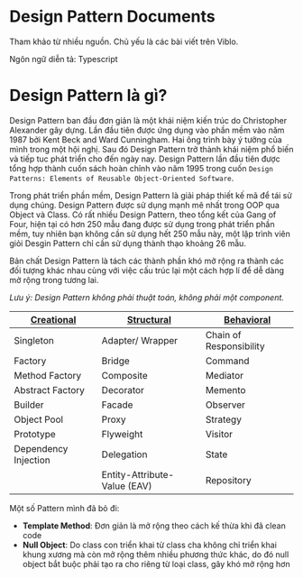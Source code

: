 # Design Pattern Documents
Tham khảo từ nhiều nguồn. Chủ yếu là các bài viết trên Viblo.

Ngôn ngữ diễn tả: Typescript

# Design Pattern là gì?
Design Pattern ban đầu đơn giản là một khái niệm kiến trúc do Christopher Alexander gây dựng. Lần đầu tiên được ứng dụng vào phần mềm vào năm 1987 bởi Kent Beck and Ward Cunningham. Hai ông trình bày ý tưởng của mình trong một hội nghị. Sau đó Design Pattern trở thành khái niệm phổ biến và tiếp tuc phát triển cho đến ngày nay. Design Pattern lần đầu tiên được tổng hợp thành cuốn sách hoàn chỉnh vào năm 1995 trong cuốn `Design Patterns: Elements of Reusable Object-Oriented Software`.

Trong phát triển phần mềm, Design Pattern là giải pháp thiết kế mã để tái sử dụng chúng. Design Pattern được sử dụng mạnh mẽ nhất trong OOP qua Object và Class. Có rất nhiều Design Pattern, theo tổng kết của Gang of Four, hiện tại có hơn 250 mẫu đang được sử dụng trong phát triển phần mềm, tuy nhiên bạn không cần sử dụng hết 250 mẫu này, một lập trình viên giỏi Desgin Pattern chỉ cần sử dụng thành thạo khoảng 26 mẫu.

Bản chất Design Pattern là tách các thành phần khó mở rộng ra thành các đối tượng khác nhau cùng với việc cấu trúc lại một cách hợp lí để dễ dàng mở rộng trong tương lai.

*Lưu ý: Design Pattern không phải thuật toán, không phải một component.*

| [Creational](./creational.md) | [Structural](./structural.md) | [Behavioral](./behavioral.md) |
| --- | --- | --- |
| Singleton | Adapter/ Wrapper | Chain of Responsibility |
| Factory | Bridge | Command |
| Method Factory | Composite | Mediator |
| Abstract Factory | Decorator | Memento |
| Builder | Facade | Observer |
| Object Pool | Proxy | Strategy |
| Prototype | Flyweight | Visitor |
| Dependency Injection | Delegation | State |
| | Entity-Attribute-Value (EAV) | Repository |


Một số Pattern mình đã bỏ đi:
- **Template Method**: Đơn giản là mở rộng theo cách kế thừa khi đã clean code
- **Null Object**: Do class con triển khai từ class cha không chỉ triển khai khung xương mà còn mở rộng thêm nhiều phương thức khác, do đó null object bắt buộc phải tạo ra cho riêng từ loại class, gây khó mở rộng hơn